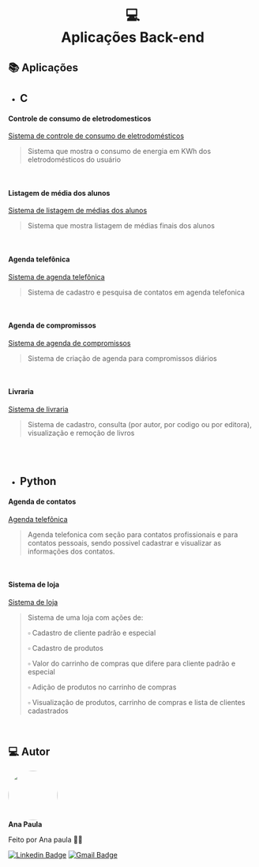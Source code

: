 <h1 align="center">
  💻<br>Aplicações Back-end
</h1>
<h2>📚 Aplicações</h2>

- ## C
 #### Controle de consumo de eletrodomesticos
 [Sistema de controle de consumo de eletrodomésticos](https://github.com/anapaulasanto/Codigos-em-C/blob/main/Sistema_controle_de_consumo.c)
 
 >  Sistema que mostra o consumo de energia em KWh dos eletrodomésticos do usuário

<br>

  #### Listagem de média dos alunos
 [Sistema de listagem de médias dos alunos](https://github.com/anapaulasanto/Codigos-em-C/blob/main/Sistema_dados_alunos.c)
 
>  Sistema que mostra listagem de médias finais dos alunos

<br>

 #### Agenda telefônica
           
 [Sistema de agenda telefônica](https://github.com/anapaulasanto/Codigos-em-C/blob/main/Sistema_agenda_telefonica.c)
  > Sistema de cadastro e pesquisa de contatos em agenda telefonica

<br>

#### Agenda de compromissos

 [Sistema de agenda de compromissos](https://github.com/anapaulasanto/Codigos-em-C/blob/main/Sistemas_criacao_de_agenda_compromissos.c)
 >  Sistema de criação de agenda para compromissos diários

<br>

#### Livraria

 [Sistema de livraria](https://github.com/anapaulasanto/Codigos-em-C/blob/main/Sistemas_criacao_de_agenda_compromissos.c)
  >  Sistema de cadastro, consulta (por autor, por codigo ou por editora), visualização e remoção de livros

<br><br>

- ## Python
#### Agenda de contatos
[Agenda telefônica](https://github.com/anapaulasanto/POO-Python/blob/main/Agenda-de-contatos.py)
 >  Agenda telefonica com seção para contatos profissionais e para contatos pessoais, sendo possivel cadastrar e visualizar as informações dos contatos.

<br>

#### Sistema de loja
[Sistema de loja](https://github.com/anapaulasanto/Sistema-de-loja)
 > Sistema de uma loja com ações de:
                <p>:white_small_square: Cadastro de cliente padrão e especial </p>
                <p> :white_small_square: Cadastro de produtos  </p>
                <p> :white_small_square: Valor do carrinho de compras que difere para cliente padrão e especial </p>
                <p> :white_small_square: Adição de produtos no carrinho de compras  </p>
                <p> :white_small_square: Visualização de produtos, carrinho de compras e lista de clientes cadastrados </p>

                

<br>
<h2> 💻 Autor</h2>

 <img style="border-radius: 50%;" src="https://avatars.githubusercontent.com/u/149811410?s=400&u=bb09c5d7f36aed097c3d8654b8d445ee587ed4b1&v=4" width="100px;" alt=""/>
 <br />
 <b>Ana Paula</b>


Feito por Ana paula 👋🏽 

[![Linkedin Badge](https://img.shields.io/badge/-Ana-blue?style=flat-square&logo=Linkedin&logoColor=white&link=https://www.linkedin.com/in/ana-paula-araujo-22bb69267?utm_source=share&utm_campaign=share_via&utm_content=profile&utm_medium=ios_app)](https://www.linkedin.com/in/ana-paula-araujo-22bb69267?utm_source=share&utm_campaign=share_via&utm_content=profile&utm_medium=ios_app) 
[![Gmail Badge](https://img.shields.io/badge/-Gmail-c14438?style=flat-square&logo=Gmail&logoColor=white&link=mailto:ana.paraujosanto@gmail.com)](mailto:ana.paraujosanto@gmail.com)

                
